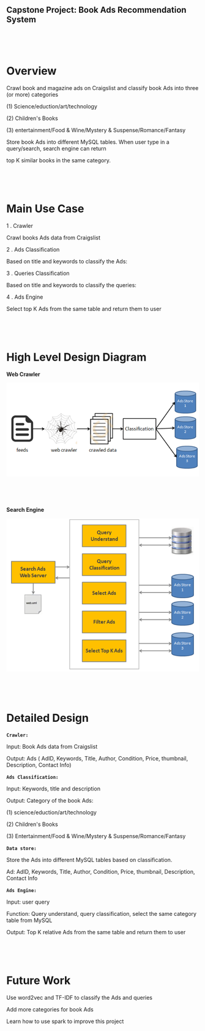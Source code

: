 Capstone Project: Book Ads Recommendation System
---


​    

​   
# Overview

Crawl book and magazine ads on Craigslist and classify book Ads into three (or more) categories 

(1) Science/eduction/art/technology

(2) Children's Books

(3) entertainment/Food & Wine/Mystery & Suspense/Romance/Fantasy

Store book Ads into different MySQL tables. When user type in a query/search, search engine can return 

top K similar books in the same category. 



​    

​   

# Main Use Case

1 . Crawler

Crawl books Ads data from Craigslist

2 . Ads Classification

Based on title and keywords to classify the Ads: 

3 . Queries Classification 

Based on title and keywords to classify the queries: 

4 . Ads Engine

Select top K Ads from the same table and return them to user

​    

​     

# High Level Design Diagram

 **Web Crawler**

![webcrawler](https://github.com/yumao1008/capstone/blob/master/webcrawler.PNG)

​    

​   

**Search  Engine**

![searchEngine](https://github.com/yumao1008/capstone/blob/master/searchEngine.PNG)


​    

​   
  



# Detailed Design

**```Crawler:```**

Input: Book Ads data from Craigslist 

Output:  Ads ( AdID, Keywords, Title, Author, Condition, Price, thumbnail, Description, Contact Info)

**```Ads Classification:```**

Input: Keywords, title and description

Output: Category of the book Ads:

(1) science/eduction/art/technology

(2) Children's Books 

(3) Entertainment/Food & Wine/Mystery & Suspense/Romance/Fantasy

**```Data store:```**  

Store the Ads into different MySQL tables based on classification.

 Ad:  AdID, Keywords, Title, Author, Condition, Price, thumbnail, Description, Contact Info

**```Ads Engine:```**

Input: user query

Function: Query understand, query classification, select the same category table from MySQL

Output: Top K relative Ads from the same table and return them to user


​    

​   


# Future Work

Use word2vec and TF-IDF to classify the Ads and queries

Add more categories for book Ads 

Learn how to use spark to improve this project
